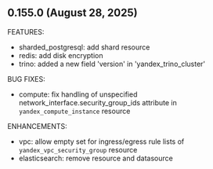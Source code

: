## 0.155.0 (August 28, 2025)

FEATURES:
* sharded_postgresql: add shard resource
* redis: add disk encryption
* trino: added a new field 'version' in 'yandex_trino_cluster'

BUG FIXES:
* compute: fix handling of unspecified network_interface.security_group_ids attribute in `yandex_compute_instance` resource

ENHANCEMENTS:
* vpc: allow empty set for ingress/egress rule lists of `yandex_vpc_security_group` resource
* elasticsearch: remove resource and datasource


